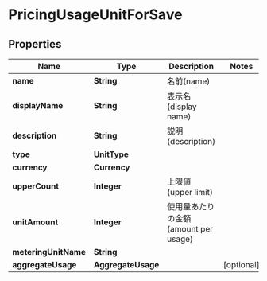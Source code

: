 

# PricingUsageUnitForSave


## Properties

| Name | Type | Description | Notes |
|------------ | ------------- | ------------- | -------------|
|**name** | **String** | 名前(name) |  |
|**displayName** | **String** | 表示名(display name) |  |
|**description** | **String** | 説明(description) |  |
|**type** | **UnitType** |  |  |
|**currency** | **Currency** |  |  |
|**upperCount** | **Integer** | 上限値(upper limit) |  |
|**unitAmount** | **Integer** | 使用量あたりの金額(amount per usage) |  |
|**meteringUnitName** | **String** |  |  |
|**aggregateUsage** | **AggregateUsage** |  |  [optional] |




